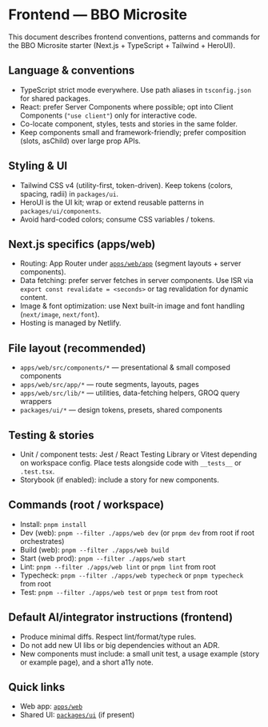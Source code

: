 # Frontend — BBO Microsite

This document describes frontend conventions, patterns and commands for the BBO Microsite starter (Next.js + TypeScript + Tailwind + HeroUI).

## Language & conventions

- TypeScript strict mode everywhere. Use path aliases in `tsconfig.json` for shared packages.
- React: prefer Server Components where possible; opt into Client Components (`"use client"`) only for interactive code.
- Co-locate component, styles, tests and stories in the same folder.
- Keep components small and framework-friendly; prefer composition (slots, asChild) over large prop APIs.

## Styling & UI

- Tailwind CSS v4 (utility-first, token-driven). Keep tokens (colors, spacing, radii) in `packages/ui`.
- HeroUI is the UI kit; wrap or extend reusable patterns in `packages/ui/components`.
- Avoid hard-coded colors; consume CSS variables / tokens.

## Next.js specifics (apps/web)

- Routing: App Router under [`apps/web/app`](apps/web/app:1) (segment layouts + server components).
- Data fetching: prefer server fetches in server components. Use ISR via `export const revalidate = <seconds>` or tag revalidation for dynamic content.
- Image & font optimization: use Next built-in image and font handling (`next/image`, `next/font`).
- Hosting is managed by Netlify.

## File layout (recommended)

- `apps/web/src/components/*` — presentational & small composed components
- `apps/web/src/app/*` — route segments, layouts, pages
- `apps/web/src/lib/*` — utilities, data-fetching helpers, GROQ query wrappers
- `packages/ui/*` — design tokens, presets, shared components

## Testing & stories

- Unit / component tests: Jest / React Testing Library or Vitest depending on workspace config. Place tests alongside code with `__tests__` or `.test.tsx`.
- Storybook (if enabled): include a story for new components.

## Commands (root / workspace)

- Install: `pnpm install`
- Dev (web): `pnpm --filter ./apps/web dev` (or `pnpm dev` from root if root orchestrates)
- Build (web): `pnpm --filter ./apps/web build`
- Start (web prod): `pnpm --filter ./apps/web start`
- Lint: `pnpm --filter ./apps/web lint` or `pnpm lint` from root
- Typecheck: `pnpm --filter ./apps/web typecheck` or `pnpm typecheck` from root
- Test: `pnpm --filter ./apps/web test` or `pnpm test` from root

## Default AI/integrator instructions (frontend)

- Produce minimal diffs. Respect lint/format/type rules.
- Do not add new UI libs or big dependencies without an ADR.
- New components must include: a small unit test, a usage example (story or example page), and a short a11y note.

## Quick links

- Web app: [`apps/web`](apps/web:1)
- Shared UI: [`packages/ui`](packages/ui:1) (if present)